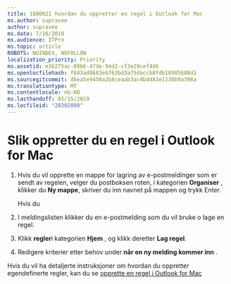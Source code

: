 ```yaml
---
title: 1800021 hvordan du oppretter en regel i Outlook for Mac
ms.author: supravee
author: supravee
ms.date: 7/16/2018
ms.audience: ITPro
ms.topic: article
ROBOTS: NOINDEX, NOFOLLOW
localization_priority: Priority
ms.assetid: e3b275ac-09b6-47de-94d2-cf3e29cef446
ms.openlocfilehash: f843ad8683eb763bd3a75daccb8fdb18985688d1
ms.sourcegitcommit: d6ea5e9458a2b8ceaab3ac4bd483e1130b9a398a
ms.translationtype: MT
ms.contentlocale: nb-NO
ms.lasthandoff: 01/15/2019
ms.locfileid: "28302899"
---
```

# <a name="how-to-create-a-rule-in-outlook-for-mac"></a>Slik oppretter du en regel i Outlook for Mac

1. Hvis du vil opprette en mappe for lagring av e-postmeldinger som er sendt av regelen, velger du postboksen roten, i kategorien **Organiser** , klikker du **Ny mappe**, skriver du inn navnet på mappen og trykk Enter.
    
    Hvis du 
    
2. I meldingslisten klikker du en e-postmelding som du vil bruke o lage en regel.
    
3. Klikk **regler**i kategorien **Hjem** , og klikk deretter **Lag regel**.
    
4. Redigere kriterier etter behov under **når en ny melding kommer inn** . 
    
Hvis du vil ha detaljerte instruksjoner om hvordan du oppretter egendefinerte regler, kan du se [opprette en regel i Outlook for Mac](https://aka.ms/AA1uy0v)
  

